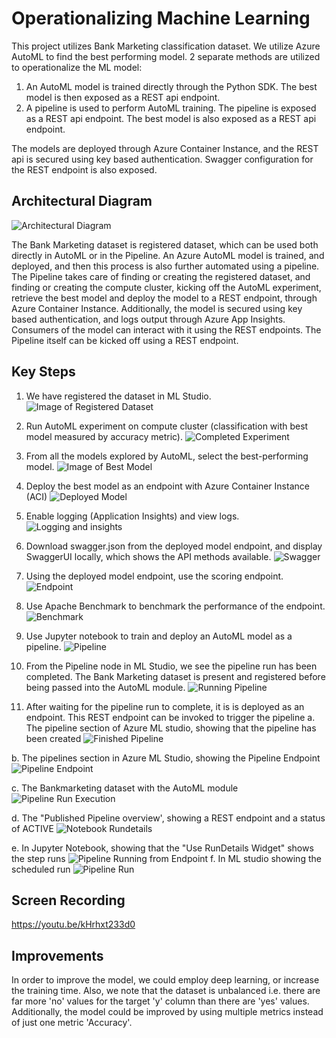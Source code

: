 # Operationalizing Machine Learning
This project utilizes Bank Marketing classification dataset. We utilize Azure AutoML to find the best performing model.
2 separate methods are utilized to operationalize the ML model:
1. An AutoML model is trained directly through the Python SDK. The best model is then exposed as a REST api endpoint.
2. A pipeline is used to perform AutoML training. The pipeline is exposed as a REST api endpoint. The best model is also exposed as a REST api endpoint.

The models are deployed through Azure Container Instance, and the REST api is secured using key based authentication. Swagger configuration for the REST endpoint is also exposed.

## Architectural Diagram
![Architectural Diagram](./screenshots/arch_diagram.PNG)

The Bank Marketing dataset is registered dataset, which can be used both directly in AutoML or in the Pipeline. An Azure AutoML model is trained, and deployed, and then this process is also further automated using a pipeline. The Pipeline takes care of finding or creating the registered dataset, and finding or creating the compute cluster, kicking off the AutoML experiment, retrieve the best model and deploy the model to a REST endpoint, through Azure Container Instance. Additionally, the model is secured using key based authentication, and logs output through Azure App Insights. Consumers of the model can interact with it using the REST endpoints. The Pipeline itself can be kicked off using a REST endpoint.

## Key Steps
1. We have registered the dataset in ML Studio. ![Image of Registered Dataset](./screenshots/s1.png)

2. Run AutoML experiment on compute cluster (classification with best model measured by accuracy metric). ![Completed Experiment](./screenshots/s2.png)

3. From all the models explored by AutoML, select the best-performing model. ![Image of Best Model](./screenshots/s3.png)

4. Deploy the best model as an endpoint with Azure Container Instance (ACI) ![Deployed Model](./screenshots/s4.png)

5. Enable logging (Application Insights) and view logs. ![Logging and insights](./screenshots/s5.png)

6. Download swagger.json from the deployed model endpoint, and display SwaggerUI locally, which shows the API methods available. ![Swagger](./screenshots/s6.png)

7. Using the deployed model endpoint, use the scoring endpoint. ![Endpoint](./screenshots/s7.png)

8. Use Apache Benchmark to benchmark the performance of the endpoint. ![Benchmark](./screenshots/s8.png)

9. Use Jupyter notebook to train and deploy an AutoML model as a pipeline. ![Pipeline](./screenshots/s9.png)

10. From the Pipeline node in ML Studio, we see the pipeline run has been completed. The Bank Marketing dataset is present and registered before being passed into the AutoML module. ![Running Pipeline](./screenshots/s10.png)

11. After waiting for the pipeline run to complete, it is is deployed as an endpoint. This REST endpoint can be invoked to trigger the pipeline 
a. The pipeline section of Azure ML studio, showing that the pipeline has been created  ![Finished Pipeline](./screenshots/s11a.png)

b. The pipelines section in Azure ML Studio, showing the Pipeline Endpoint ![Pipeline Endpoint](./screenshots/s11b.png)

c. The Bankmarketing dataset with the AutoML module ![Pipeline Run Execution](./screenshots/s11c.png)

d. The "Published Pipeline overview', showing a REST endpoint and a status of ACTIVE ![Notebook Rundetails](./screenshots/s11d.png)

e. In Jupyter Notebook, showing that the "Use RunDetails Widget" shows the step runs ![Pipeline Running from Endpoint](./screenshots/s11e.png)
f. In ML studio showing the scheduled run ![Pipeline Run](./screenshots/s11f.png)

## Screen Recording
https://youtu.be/kHrhxt233d0

## Improvements
In order to improve the model, we could employ deep learning, or increase the training time. Also, we note that the dataset is unbalanced i.e. there are far more 'no' values for the target 'y' column than there are 'yes' values. Additionally, the model could be improved by using multiple metrics instead of just one metric 'Accuracy'.
